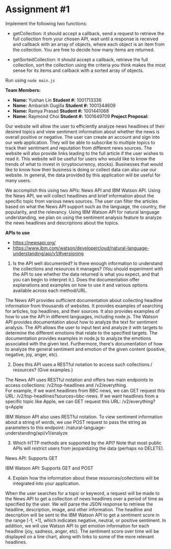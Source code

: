 # Assignment #1

Implement the following two functions:

- getCollection: it should accept a callback, send a request to retrieve the full collection from your chosen API, wait until a response is received and callback with an array of objects, where each object is an item from the collection.  You are free to decide how many items are returned.

- getSortedCollection: it should accept a callback, retrieve the full collection, sort the collection using the criteria you think makes the most sense for its items and callback with a sorted array of objects.

Run using `node main.js`

**Team Members:**
- **Name:** Yushan Lin **Student #:** 1001713336
- **Name:** Ambarish Gugilla **Student #:** 1001344609
- **Name:** Ramya Prasad **Student #:** 1001441068
- **Name:** Raymond Choi **Student #:** 1001649709
**Project Proposal:**

Our website will allow the user to efficiently analyze news headlines of their desired topics and view sentiment information about whether the news is overall positive or negative. The user can create an account and sign into our web application. They will be able to subscribe to multiple topics to track their sentiment and reputation from different news sources. The website will also provide links leading to the full article if the user wishes to read it. This website will be useful for users who would like to know the trends of what to invest in (cryptocurrency, stocks). Businesses that would like to know how their business is doing or collect data can also use our website. In general, the data provided by this application will be useful for many users.

We accomplish this using two APIs: News API and IBM Watson API. Using the News API, we will collect headlines and brief information about the specific topic from various news sources. The user can filter the articles based on what the News API support such as the language, the country, the popularity, and the relevancy. Using IBM Watson API for natural language understanding, we plan on using the sentiment analysis feature to analyze the news headlines and descriptions about the topics.

**APIs to use**
- https://newsapi.org/
- https://www.ibm.com/watson/developercloud/natural-language-understanding/api/v1/#versioning


1. Is the API well documented?
Is there enough information to understand the collections and resources it manages? (You should experiment with the API to see whether the data returned is what you expect, and that you can begin to interpret it.). Does the documentation offer explanations and examples on how to use it and various options available across each method/URL.

The News API provides sufficient documentation about collecting headline information from thousands of websites. It provides examples of searching for articles, top headlines, and their sources. It also provides examples of how to use the API in different languages, including node.js. The Watson API provides documentation about how to analyze the text for sentiment analysis. The API allows the user to input text and analyze it with targets to determine the different emotions that relate to the specified targets. The documentation provides examples in node.js to analyze the emotions associated with the given text. Furthermore, there's documentation of how to analyze the general sentiment and emotion of the given content (positive, negative, joy, anger, etc).

2. Does this API uses a RESTful notation to access such collections / resources? (Give examples.)

The News API uses RESTful notation and offers two main endpoints to access collections: /v2/top-headlines and /v2/everything.  
For example, if we want headlines from BBC news, we can GET request this URL: /v2/top-headlines?sources=bbc-news. 
If we want headlines from a specific topic like Apple, we can GET request this URL: /v2/everything?q=Apple

IBM Watson API also uses RESTful notation. To view sentiment information about a string of words, we use POST request to pass the string as parameters to this endpoint: /natural-language-understanding/api/v1/analyze


3. Which HTTP methods are supported by the API? Note that most public APIs will restrict users from jeopardizing the data (perhaps no DELETE).

News API: Supports GET

IBM Watson API: Supports GET and POST


4. Explain how the information about these resources/collections will be integrated into your application.

When the user searches for a topic or keyword, a request will be made to the News API to get a collection of news headlines over a period of time as specified by the user. We will parse the JSON response to retrieve the headline, description, image, and other information. The headline and description will be sent to the IBM Watson API to get a sentiment score in the range [-1, +1], which indicates negative, neutral, or positive sentiment. In addition, we will use Watson API to get emotion information for each headline (joy, sadness, anger, etc). The sentiment score over time will be displayed on a line chart, along with links to some of the more relevant headlines. 
